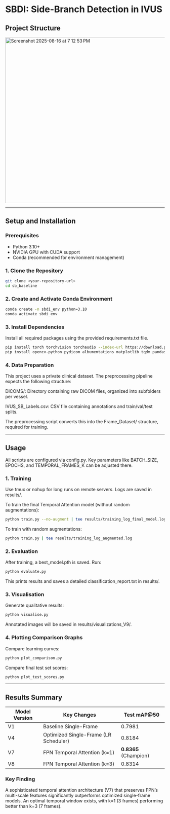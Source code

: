 # SBDI: Side-Branch Detection in IVUS

## Project Structure

<img width="721" height="523" alt="Screenshot 2025-08-16 at 7 12 53 PM" src="https://github.com/user-attachments/assets/c253ecf6-21c3-488f-aa32-786e7af74330" />


---

## Setup and Installation

### Prerequisites
- Python 3.10+
- NVIDIA GPU with CUDA support
- Conda (recommended for environment management)

### 1. Clone the Repository
```bash
git clone <your-repository-url>
cd sb_baseline
```

### 2. Create and Activate Conda Environment
```bash
conda create -n sbdi_env python=3.10
conda activate sbdi_env
```

### 3. Install Dependencies
Install all required packages using the provided requirements.txt file.
```bash
pip install torch torchvision torchaudio --index-url https://download.pytorch.org/whl/cu118
pip install opencv-python pydicom albumentations matplotlib tqdm pandas numpy torchmetrics
```

### 4. Data Preparation
This project uses a private clinical dataset. The preprocessing pipeline expects the following structure:

DICOMS/: Directory containing raw DICOM files, organized into subfolders per vessel.

IVUS_SB_Labels.csv: CSV file containing annotations and train/val/test splits.

The preprocessing script converts this into the Frame_Dataset/ structure, required for training.

---

## Usage
All scripts are configured via config.py. Key parameters like BATCH_SIZE, EPOCHS, and TEMPORAL_FRAMES_K can be adjusted there.

### 1. Training

Use tmux or nohup for long runs on remote servers. Logs are saved in results/.

To train the final Temporal Attention model (without random augmentations):
```bash
python train.py --no-augment | tee results/training_log_final_model.log
```
To train with random augmentations:
```bash
python train.py | tee results/training_log_augmented.log
```

### 2. Evaluation

After training, a best_model.pth is saved. Run:
```bash
python evaluate.py
```
This prints results and saves a detailed classification_report.txt in results/.

### 3. Visualisation

Generate qualitative results:
```bash
python visualise.py
```
Annotated images will be saved in results/visualizations_V9/.

### 4. Plotting Comparison Graphs

Compare learning curves:
```bash
python plot_comparison.py
```

Compare final test set scores:
```bash
python plot_test_scores.py
```

---

## Results Summary

| Model Version | Key Changes                           | Test mAP@50 |
|---------------|---------------------------------------|-------------|
| V1            | Baseline Single-Frame                 | 0.7981      |
| V4            | Optimized Single-Frame (LR Scheduler) | 0.8184      |
| V7            | FPN Temporal Attention (k=1)          | **0.8365** (Champion) |
| V8            | FPN Temporal Attention (k=3)          | 0.8314      |


### Key Finding
A sophisticated temporal attention architecture (V7) that preserves FPN’s multi-scale features significantly outperforms optimized single-frame models. An optimal temporal window exists, with k=1 (3 frames) performing better than k=3 (7 frames).
